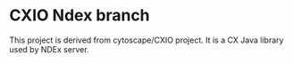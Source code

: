 # CXIO Ndex branch
This project is derived from cytoscape/CXIO project. It is a CX Java library used by NDEx server.
